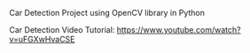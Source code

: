 Car Detection Project using OpenCV library in Python

Car Detection Video Tutorial: https://www.youtube.com/watch?v=uFGXwHvaCSE
